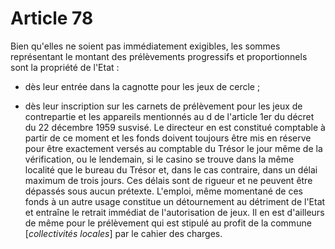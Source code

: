 # Article 78

Bien qu'elles ne soient pas immédiatement exigibles, les sommes représentant le montant des prélèvements progressifs et proportionnels sont la propriété de l'Etat :

- dès leur entrée dans la cagnotte pour les jeux de cercle ;

- dès leur inscription sur les carnets de prélèvement pour les jeux de contrepartie et les appareils mentionnés au d de l'article 1er du décret du 22 décembre 1959 susvisé. Le directeur en est constitué comptable à partir de ce moment et les fonds doivent toujours être mis en réserve pour être exactement versés au comptable du Trésor le jour même de la vérification, ou le lendemain, si le casino se trouve dans la même localité que le bureau du Trésor et, dans le cas contraire, dans un délai maximum de trois jours. Ces délais sont de rigueur et ne peuvent être dépassés sous aucun prétexte. L'emploi, même momentané de ces fonds à un autre usage constitue un détournement au détriment de l'Etat et entraîne le retrait immédiat de l'autorisation de jeux. Il en est d'ailleurs de même pour le prélèvement qui est stipulé au profit de la commune [*collectivités locales*] par le cahier des charges.
